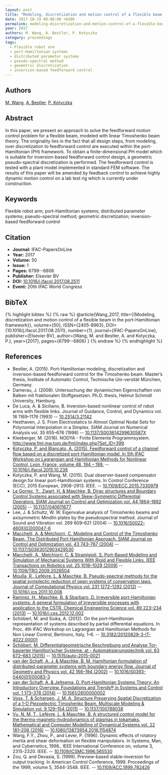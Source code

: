 ```yaml
---
layout: post
title: "Modeling, discretization and motion control of a flexible beam in the port-Hamiltonian framework"
date: 2017-10-19 00:00:00 +0100
permalink: modeling-discretization-and-motion-control-of-a-flexible-beam-in-the-port-hamiltonian-framework
year: 2017
authors: M. Wang, A. Bestler, P. Kotyczka
category: proceedings
tags:
  - Flexible robot arm
  - port-Hamiltonian systems
  - distributed parameter systems
  - pseudo-spectral method
  - geometric discretization
  - inversion-based feedforward control
---
```

 
## Authors
[M. Wang](authors/mei-wang), [A. Bestler](authors/a-bestler), [P. Kotyczka](authors/paul-kotyczka)
 
## Abstract
In this paper, we present an approach to solve the feedforward motion control problem for a flexible beam, modeled with linear Timoshenko beam theory. The originality lies in the fact that all design steps, from modeling, over discretization to feedforward control are executed within the port-Hamiltonian (PH) framework. To obtain a finite-dimensional PH model which is suitable for inversion-based feedforward control design, a geometric pseudo-spectral discretization is performed. The feedforward control is tested with a plant model implemented in standard FEM software. The results of this paper will be amended by feedback control to achieve highly dynamic motion control on a lab test rig which is currently under construction.
 
## Keywords
Flexible robot arm; port-Hamiltonian systems; distributed parameter systems; pseudo-spectral method; geometric discretization; inversion-based feedforward control
 
## Citation
- **Journal:** IFAC-PapersOnLine
- **Year:** 2017
- **Volume:** 50
- **Issue:** 1
- **Pages:** 6799--6806
- **Publisher:** Elsevier BV
- **DOI:** [10.1016/j.ifacol.2017.08.2511](https://doi.org/10.1016/j.ifacol.2017.08.2511)
- **Event:** 20th IFAC World Congress
 
## BibTeX
{% highlight bibtex %}
{% raw %}
@article{Wang_2017,
  title={{Modeling, discretization and motion control of a flexible beam in the port-Hamiltonian framework}},
  volume={50},
  ISSN={2405-8963},
  DOI={10.1016/j.ifacol.2017.08.2511},
  number={1},
  journal={IFAC-PapersOnLine},
  publisher={Elsevier BV},
  author={Wang, M. and Bestler, A. and Kotyczka, P.},
  year={2017},
  pages={6799--6806}
}
{% endraw %}
{% endhighlight %}
 
## References
- Bestler, A. (2015). Port-Hamiltonian modeling, discretization and inversion-based feedforward control for the Timoshenko beam. Master’s thesis, Institute of Automatic Control, Technische Uni-versität München, Germany.
- Damerau, J. (2008). Untersuchung der dynamischen Eigenschaften von Balken mit fraktionalen Stoffgesetzen. Ph.D. thesis, Helmut Schmidt University, Hamburg.
- De Luca, A. & Siciliano, B. Inversion-based nonlinear control of robot arms with flexible links. Journal of Guidance, Control, and Dynamics vol. 16 1169–1176 (1993) -- [10.2514/3.21142](https://doi.org/10.2514/3.21142)
- Hesthaven, J. S. From Electrostatics to Almost Optimal Nodal Sets for Polynomial Interpolation in a Simplex. SIAM Journal on Numerical Analysis vol. 35 655–676 (1998) -- [10.1137/S003614299630587X](https://doi.org/10.1137/S003614299630587X)
- Kleeberger, M. (2016). NODYA - Finite Elemente Programmsystem. http://www.fml.mw.tum.de/fml/index.php?Set_ID=399.
- [Kotyczka, P. and Blancato, A. (2015). Feedforward control of a channel flow based on a discretized port-Hamiltonian model. In 5th IFAC Workshop on Lagrangian and Hamiltonian Methods for Nonlinear Control, Lyon, France, volume 48, 194 – 199.](feedforward-control-of-a-channel-flow-based-on-a-discretized-port-hamiltonian-model) -- [10.1016/j.ifacol.2015.10.238](https://doi.org/10.1016/j.ifacol.2015.10.238)
- Kotyczka, P. and Wang, M. (2015). Dual observer-based compensator design for linear port-Hamiltonian systems. In Control Conference (ECC), 2015 European, 2908–2913. IEEE. -- [10.1109/ECC.2015.7330979](https://doi.org/10.1109/ECC.2015.7330979)
- [Le Gorrec, Y., Zwart, H. & Maschke, B. Dirac structures and Boundary Control Systems associated with Skew-Symmetric Differential Operators. SIAM Journal on Control and Optimization vol. 44 1864–1892 (2005)](dirac-structures-and-boundary-control-systems-associated-with-skew-symmetric-differential-operators) -- [10.1137/040611677](https://doi.org/10.1137/040611677)
- Lee, J. & Schultz, W. W. Eigenvalue analysis of Timoshenko beams and axisymmetric Mindlin plates by the pseudospectral method. Journal of Sound and Vibration vol. 269 609–621 (2004) -- [10.1016/S0022-460X(03)00047-6](https://doi.org/10.1016/S0022-460X(03)00047-6)
- [Macchelli, A. & Melchiorri, C. Modeling and Control of the Timoshenko Beam. The Distributed Port Hamiltonian Approach. SIAM Journal on Control and Optimization vol. 43 743–767 (2004)](modeling-and-control-of-the-timoshenko-beam-the-distributed-port-hamiltonian-approach) -- [10.1137/S0363012903429530](https://doi.org/10.1137/S0363012903429530)
- [Macchelli, A., Melchiorri, C. & Stramigioli, S. Port-Based Modeling and Simulation of Mechanical Systems With Rigid and Flexible Links. IEEE Transactions on Robotics vol. 25 1016–1029 (2009)](port-based-modeling-and-simulation-of-mechanical-systems-with-rigid-and-flexible-links) -- [10.1109/TRO.2009.2026504](https://doi.org/10.1109/TRO.2009.2026504)
- [Moulla, R., Lefévre, L. & Maschke, B. Pseudo-spectral methods for the spatial symplectic reduction of open systems of conservation laws. Journal of Computational Physics vol. 231 1272–1292 (2012)](pseudo-spectral-methods-for-the-spatial-symplectic-reduction-of-open-systems-of-conservation-laws) -- [10.1016/j.jcp.2011.10.008](https://doi.org/10.1016/j.jcp.2011.10.008)
- [Ramirez, H., Maschke, B. & Sbarbaro, D. Irreversible port-Hamiltonian systems: A general formulation of irreversible processes with application to the CSTR. Chemical Engineering Science vol. 89 223–234 (2013)](irreversible-port-hamiltonian-systems-a-general-formulation-of-irreversible-processes-with-application-to-the-cstr) -- [10.1016/j.ces.2012.12.002](https://doi.org/10.1016/j.ces.2012.12.002)
- Schöberl, M. and Siuka, A. (2012). On the port-Hamiltonian representation of systems described by partial differential equations. In Proc. 4th IFAC Workshop on Lagrangian and Hamiltonian Methods for Non Linear Control, Bertinoro, Italy, 1–6. -- [10.3182/20120829-3-IT-4022.00001](https://doi.org/10.3182/20120829-3-IT-4022.00001)
- [Schöberl, M. Differentialgeometrische Beschreibung und Analyse Tor-basierter Hamilton’scher Systeme. at - Automatisierungstechnik vol. 63 672–683 (2015)](differentialgeometrische-beschreibung-und-analyse-tor-basierter-hamilton-scher-systeme) -- [10.1515/auto-2015-0021](https://doi.org/10.1515/auto-2015-0021)
- [van der Schaft, A. J. & Maschke, B. M. Hamiltonian formulation of distributed-parameter systems with boundary energy flow. Journal of Geometry and Physics vol. 42 166–194 (2002)](hamiltonian-formulation-of-distributed-parameter-systems-with-boundary-energy-flow) -- [10.1016/S0393-0440(01)00083-3](https://doi.org/10.1016/S0393-0440(01)00083-3)
- [van der Schaft, A. & Jeltsema, D. Port-Hamiltonian Systems Theory: An Introductory Overview. Foundations and Trends® in Systems and Control vol. 1 173–378 (2014)](port-hamiltonian-systems-theory-an-introductory-overview-journal) -- [10.1561/2600000002](https://doi.org/10.1561/2600000002)
- [Voss, T. & Scherpen, J. M. A. Structure Preserving Spatial Discretization of a 1-D Piezoelectric Timoshenko Beam. Multiscale Modeling &amp; Simulation vol. 9 129–154 (2011)](structure-preserving-spatial-discretization-of-a-1-d-piezoelectric-timoshenko-beam) -- [10.1137/100789038](https://doi.org/10.1137/100789038)
- [Vu, N. M. T., Lefèvre, L. & Maschke, B. A structured control model for the thermo-magneto-hydrodynamics of plasmas in tokamaks. Mathematical and Computer Modelling of Dynamical Systems vol. 22 181–206 (2016)](a-structured-control-model-for-the-thermo-magneto-hydrodynamics-of-plasmas-in-tokamaks) -- [10.1080/13873954.2016.1154874](https://doi.org/10.1080/13873954.2016.1154874)
- Wang, F.Y., Zhou, P., and Lever, P. (1996). Dynamic effects of rotatory inertia and shear deformation on flexible manipulators. In Systems, Man, and Cybernetics, 1996., IEEE International Conference on, volume 3, 2315-2320. IEEE. -- [10.1109/ICSMC.1996.565530](https://doi.org/10.1109/ICSMC.1996.565530)
- Zou, Q. and Devasia, S. (1999). Preview-based stable-inversion for output tracking. In American Control Conference, 1999. Proceedings of the 1999, volume 5, 3544-3548. IEEE. -- [10.1109/ACC.1999.782426](https://doi.org/10.1109/ACC.1999.782426)

